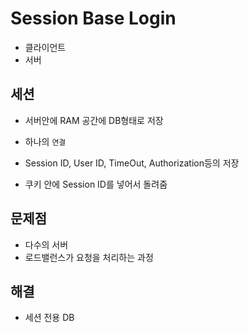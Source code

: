 # Session Base Login

- 클라이언트
- 서버

## 세션

- 서버안에 RAM 공간에 DB형태로 저장

- 하나의 `연결`
- Session ID, User ID, TimeOut, Authorization등의 저장
- 쿠키 안에 Session ID를 넣어서 돌려줌

## 문제점

- 다수의 서버
- 로드밸런스가 요청을 처리하는 과정

## 해결

- 세션 전용 DB
